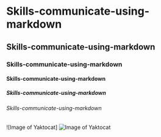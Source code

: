 # Skills-communicate-using-markdown
## Skills-communicate-using-markdown
### Skills-communicate-using-markdown
#### Skills-communicate-using-markdown
##### Skills-communicate-using-markdown
###### Skills-communicate-using-markdown



![Image of Yaktocat]
![Image of Yaktocat](https://octodex.github.com/images/yaktocat.png)
